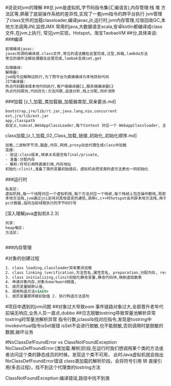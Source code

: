 #说说对jvm的理解
##总
jvm是虚拟机,字节码指令集(汇编语言),内存管理:栈 堆 方法区等,屏蔽了底层操作系统的差异性,实现了一套jvm指令的跨平台执行
jvm管理了class文件的加载classloader,编译javac,jit,运行时,jvm内存管理,垃圾回收GC,本地方法调用JNI,监控JMX
常用的java,大数据语言scala,安卓kotlin都编译成class文件,在jvm上执行,
常见jvm实现，Hotspot，淘宝TaobaoVM
##分,具体来说:
###编译
```asp
前端编译javac:
javac将源码编译成.class文件,常见的语法糖在这里完成,泛型,拆箱,lambda方法
常见的插件注解处理器在这里完成,lombok生成set,get
```
```asp
后端编译:
解释器:
jvm指令边解释边执行,为了跨平台为直接编译为本地目标代码
JIT编译器:
热点代码翻译成本地代码执行,客户端编译器C1,服务端编译器C2
热点代码探测,代码优化:方法内联,逃逸分析,栈上分配,同步消除
```
###加载
[z_1_加载_类加载器_加载器类型_双亲委派.md]
```asp
bootstrap,jre/lib/rt.jar,java.lang,nio,concurrent
ext,jre/lib/ext.jar
app,classpath
自定义,tomcat,WebAppClassLoader,每个Context 对应一个 WebappClassloader, 主要用于加载 WEB-INF/lib 与 WEB-INF/classes 下面的资源
```
class加载,[z_1_加载_02_Class_加载_链接_初始化_初始化顺序.md]
```asp
加载,二进制字节流,磁盘,内存,网络,proxy动态代理生成class中加载
连接:
- 验证:class版本,继承关系是否有final/private,
- 准备:分配内存
- 解析:符号引用转直接引用,内存地址
初始化:clinit,准备了类的变量初始值后，虚拟机会把该类的虚方法表也一同初始化
```
###运行时
```asp
私有区:
虚拟机栈,每一个线程对应一个虚拟机栈,每个方法对应一个栈帧,每个栈帧上包含操作数栈,局部方法表,动态连接(多态,运行时符号引用转直接引用),方法返回地址,指令集基于栈
本地方法栈,jvm通过jni支持对其他语言的通信,调用c,c++时hotspot会开辟本地方法栈,用于native方法出栈入栈,仍是同一个线程,指令集基于寄存器
pc计数器,指向当前线程执行的字节码行号
```
[](z_3_运行时_02_操作数栈_局部变量表_指令概述_方法重载_多态.md)
[深入理解java虚拟机8.2.3]
```asp
共享:
heap堆区:
方法区:
```
```asp

```
###内存管理

#对象的创建过程
```asp
1. class loading,classloader双亲委派加载
2. class linking (verification,方法签名,属性签名, preparation,分配内存, resolution,符号引用到直接引用)
3. class initializing,clinit初始化静态变量,静态代码块,映射虚函数表
4. 申请对象内存,对象头markword赋值,
5. 成员变量赋默认值,
6. 调用构造方法<init>
1. 成员变量顺序赋初始值 2. 执行构造方法语句
```
#项目中遇到的jvm问题
##对象过大导致oom
事件链路对象过大,全部晋升老年代
前端无响应,业务人员一直点,dubbo
##日志脱敏tostring导致常量池解析异常
tostring时常量池解析异常
指令行数,jclasslib找对应指令,发现是tostring中invokevirtual指令isSet报错
isSet不会进行脱敏,也不能脱敏,否则调用时是脱敏的数据,破坏业务

#NoClassDefFoundError vs ClassNotFoundException
NoClassDefFoundError:[类加载.解析]阶段,在运行时我们想调用某个类的方法或者访问这个类的静态成员的时候，发现这个类不可用，
此时Java虚拟机就会抛出NoClassDefFoundError错误
class类加载的解析阶段，会将符号引用 转 直接引用(多态过程)，找不到这个代理类的tostring方法

ClassNotFoundException:编译错误,路径中找不到类

